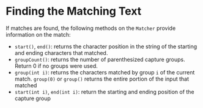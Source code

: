 # Finding the Matching Text

If matches are found, the following methods on the `Matcher` provide information on the match:
- `start()`, `end()`: returns the character position in the string of the starting and ending characters that matched.
- `groupCount()`: returns the number of parenthesized capture groups. Return 0 if no groups were used.
- `group(int i)`: returns the characters matched by group `i` of the current match. `group(0)` or `group()` returns 
the entire portion of the input that matched
- `start(int i)`, `end(int i)`: return the starting and ending position of the capture group